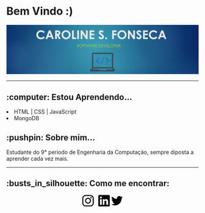 <h1>Bem Vindo :)</h1>

<img width="auto" src="https://github.com/carolfons/carolfons/blob/master/assets/images/banner.PNG"> 

------------------------------------------------------------------------------------------------------------------------
<h2>:computer: Estou Aprendendo...</h2>
  <li> HTML | CSS | JavaScript</li>
 <li> MongoDB </li>

<h2>:pushpin: Sobre mim...</h2>
<p> Estudante do 9° período de Engenharia da Computação, sempre diposta a aprender cada vez mais.</p>

------------------------------------------------------------------------------------------------------------------------
<h2>:busts_in_silhouette: Como me encontrar: </h2>

 <p align='center'>
<a href="https://instagram.com/carol_fonseca?igshid=dnporjyj4w72"><img height="30" src="https://github.com/carolfons/carolfons/blob/master/assets/icons/instagram.svg"></a>&nbsp;&nbsp;
<a href="https://www.linkedin.com/in/carolinefons/"><img height="30" src="https://github.com/carolfons/carolfons/blob/master/assets/icons/linkedin.svg"></a>
<a href="https://twitter.com/carol_fons"><img height="30" src="https://github.com/carolfons/carolfons/blob/master/assets/icons/twitter.svg"></a>
</p>

 

<!--
**carolfons/carolfons** is a ✨ _special_ ✨ repository because its `README.md` (this file) appears on your GitHub profile.

Here are some ideas to get you started:

- 🔭 I’m currently working on ...
- 🌱 I’m currently learning ...
- 👯 I’m looking to collaborate on ...
- 🤔 I’m looking for help with ...
- 💬 Ask me about ...
- 📫 How to reach me: ...
- 😄 Pronouns: ...
- ⚡ Fun fact: ...
-->

